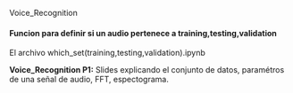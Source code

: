 Voice_Recognition

#### Funcion para definir si un audio pertenece a training,testing,validation 
El archivo which_set(training,testing,validation).ipynb 

**Voice_Recognition  P1:** Slides explicando el conjunto de datos, paramétros de una señal de audio, FFT, espectograma.


